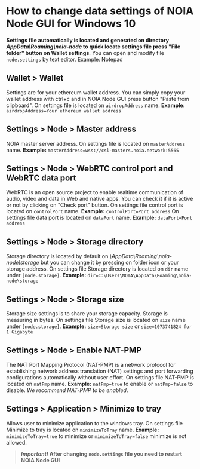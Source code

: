 # How to change data settings of NOIA Node GUI for Windows 10

**Settings file automatically is located and generated on directory _AppData\Roaming\noia-node_ to quick locate settings file press "File folder" button on Wallet settings**. You can open and modify file `node.settings` by text editor. Example: Notepad

## Wallet > Wallet 
Settings are for your ethereum wallet address. You can simply copy your wallet address with ctrl+c and in NOIA Node GUI press button "Paste from clipboard".
On settings file is located on `airdropAddress` name. **Example:** `airdropAddress=Your ethereum wallet address`

## Settings > Node > Master address
NOIA master server address.
On settings file is located on `masterAddress` name. **Example:** `masterAddress=wss://csl-masters.noia.network:5565`

## Settings > Node > WebRTC control port and WebRTC data port
WebRTC is an open source project to enable realtime communication of audio, video and data in Web and native apps. You can check it if it is active or not by clicking on "Check port" button.
On settings file control port is located on `controlPort` name. **Example:** `controlPort=Port address`
On settings file data port is located on `dataPort` name. **Example:** `dataPort=Port address`

## Settings > Node > Storage directory
Storage directory is located by default on *\AppData\Roaming\noia-node\storage* but you can change it by pressing on folder icon or your storage address.
On settings file Storage directory is located on `dir` name under `[node.storage]`. **Example:** `dir=C:\Users\NOIA\AppData\Roaming\noia-node\storage`

## Settings > Node > Storage size
Storage size settings is to share your storage capacity. Storage is measuring in bytes.
On settings file Storage size is located on `size` name under `[node.storage]`. **Example:** `size=Storage size` or `size=1073741824 for 1 Gigabyte` 

## Settings > Node > Enable NAT-PMP
The NAT Port Mapping Protocol (NAT-PMP) is a network protocol for establishing network address translation (NAT) settings and port forwarding configurations automatically without user effort.
On settings file NAT-PMP is located on `natPmp` name. **Example:** `natPmp=true` to enable or `natPmp=false` to disable. _We recommend NAT-PMP to be enabled_.

## Settings > Application > Minimize to tray
Allows user to minimize application to the windows tray.
On settings file Minimize to tray is located on `minimizeToTray` name. **Example:** `minimizeToTray=true` to minimize or `minimizeToTray=false` minimize is not allowed.

> **_Important!_ After changing `node.settings` file you need to restart NOIA Node GUI**
